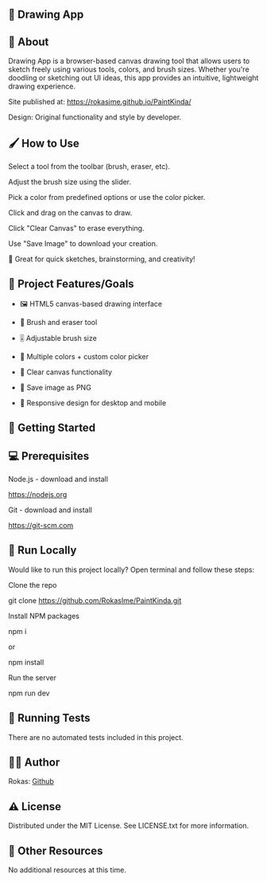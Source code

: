 ## 🎨 Drawing App

## 🌟 About

Drawing App is a browser-based canvas drawing tool that allows users to sketch freely using various tools, colors, and brush sizes. Whether you're doodling or sketching out UI ideas, this app provides an intuitive, lightweight drawing experience.

Site published at: https://rokasime.github.io/PaintKinda/

Design: Original functionality and style by developer.

## 🖌️ How to Use

Select a tool from the toolbar (brush, eraser, etc).

Adjust the brush size using the slider.

Pick a color from predefined options or use the color picker.

Click and drag on the canvas to draw.

Click "Clear Canvas" to erase everything.

Use "Save Image" to download your creation.

🎨 Great for quick sketches, brainstorming, and creativity!

## 🎯 Project Features/Goals

- 🖼️ HTML5 canvas-based drawing interface

- 🧰 Brush and eraser tool

- 🎚️ Adjustable brush size

- 🌈 Multiple colors + custom color picker

- 🧽 Clear canvas functionality

- 💾 Save image as PNG

- 📱 Responsive design for desktop and mobile

## 🧰 Getting Started

## 💻 Prerequisites

Node.js - download and install

https://nodejs.org

Git - download and install

https://git-scm.com

## 🏃 Run Locally

Would like to run this project locally? Open terminal and follow these steps:

Clone the repo

git clone https://github.com/RokasIme/PaintKinda.git

Install NPM packages

npm i

or

npm install

Run the server

npm run dev

## 🧪 Running Tests

There are no automated tests included in this project.

## 👨‍💻 Author

Rokas: [Github](https://github.com/RokasIme)

## ⚠️ License

Distributed under the MIT License. See LICENSE.txt for more information.

## 🔗 Other Resources

No additional resources at this time.
